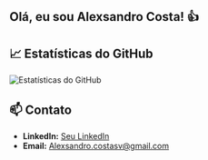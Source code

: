 ## Olá, eu sou Alexsandro Costa! 👍

## 📈 Estatísticas do GitHub

![Estatísticas do GitHub](https://github-readme-stats.vercel.app/api?username=AlexsandroCosta&show_icons=true&theme=dracula)

## 📫 Contato

- **LinkedIn:** [Seu LinkedIn](https://www.linkedin.com/in/seu_usuario)
- **Email:** [Alexsandro.costasv@gmail.com](mailto:Alexsandro.costasv@gmail.com)


